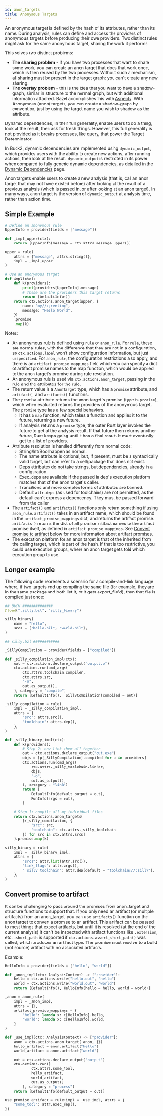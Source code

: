 ```yaml
---
id: anon_targets
title: Anonymous Targets
---
```


An anonymous target is defined by the hash of its attributes, rather than its
name. During analysis, rules can define and access the providers of anonymous
targets before producing their own providers. Two distinct rules might ask for
the same anonymous target, sharing the work it performs.

This solves two distinct problems:

- **The sharing problem** - if you have two processes that want to share some
  work, you can create an anon target that does that work once, which is then
  reused by the two processes. Without such a mechanism, all sharing must be
  present in the target graph: you can't create any new sharing.
- **The overlay problem** - this is the idea that you want to have a
  shadow-graph, similar in structure to the normal graph, but with additional
  information attached. Bazel accomplishes this with
  [Aspects](https://bazel.build/extending/aspects). With Anonymous (anon)
  targets, you can create a shadow-graph by convention, just by using the target
  name you wish to shadow as the attribute.

Dynamic dependencies, in their full generality, enable users to do a thing, look
at the result, then ask for fresh things. However, this full generality is not
provided as it breaks processes, like query, that power the Target Determinator.

In Buck2, dynamic dependencies are implemented using `dynamic_output`, which
provides users with the ability to create new actions, after running actions,
then look at the result. `dynamic_output` is restricted in its power when
compared to fully generic dynamic dependencies, as detailed in the
[Dynamic Dependencies](dynamic_dependencies.md) page.

Anon targets enable users to create a new analysis (that is, call an anon target
that may not have existed before) after looking at the result of a previous
analysis (which is passed in, or after looking at an anon target). In many ways,
anon target is the version of `dynamic_output` at analysis time, rather than
action time.

## Simple Example

```python
# Define an anonymous rule
UpperInfo = provider(fields = ["message"])

def _impl_upper(ctx):
    return [UpperInfo(message = ctx.attrs.message.upper()]

upper = rule(
    attrs = {"message", attrs.string()},
    impl = _impl_upper
)

# Use an anonymous target
def impl(ctx):
    def k(providers):
        print(providers[UpperInfo].message)
        # These are the providers this target returns
        return [DefaultInfo()]
    return ctx.actions.anon_target(upper, {
        name: "my//:greeting",
        message: "Hello World",
    })
    .promise
    .map(k)
```

Notes:

- An anonymous rule is defined using `rule` or `anon_rule`. For `rule`, these
  are normal rules, with the difference that they are not in a configuration, so
  `ctx.actions.label` won't show configuration information, but just
  `unspecified`. For `anon_rule`, the configuration restrictions also apply, and
  there is an `artifact_promise_mappings` field which you can specify a dict of
  artifact promise names to the map function, which would be applied to the anon
  target's promise during rule resolution.
- An anonymous rule is used via `ctx.actions.anon_target`, passing in the rule
  and the attributes for the rule.
- The return value is a `AnonTarget` type, which has a `promise` attribute, and
  `artifact()` and `artifacts()` functions.
- The `promise` attribute returns the anon target's promise (type is `promise`),
  which when evaluated returns the providers of the anonymous target. The
  `promise` type has a few special behaviors.
  - It has a `map` function, which takes a function and applies it to the
    future, returning a new future.
  - If analysis returns a `promise` type, the outer Rust layer invokes the
    future to get at the analysis result. If that future then returns another
    future, Rust keeps going until it has a final result. It must eventually get
    to a list of providers.
- Attribute resolution is handled differently from normal code:
  - String/Int/Bool happen as normal.
  - The name attribute is optional, but, if present, must be a syntactically
    valid target, but can refer to a cell/package that does not exist.
  - Deps attributes do not take strings, but dependencies, already in a
    configuration.
  - Exec_deps are available if the passed in dep's execution platform matches
    that of the anon target's caller.
  - Transitions and more complex forms of attributes are banned.
  - Default `attr.deps` (as used for toolchains) are not permitted, as the
    default can't express a dependency. They must be passed forward from the
    caller.
- The `artifact()` and `artifacts()` functions only return something if using
  `anon_rule`. `artifact()` takes in an artifact name, which should be found in
  the `artifact_promise_mappings` dict, and returns the artifact promise.
  `artifacts()` returns the dict of all promise artifact names to the artifact
  promise itself, as defined in `artifact_promise_mappings`. See
  [Convert promise to artifact](#convert-promise-to-artifact) below for more
  information about artifact promises.
- The execution platform for an anon target is that of the inherited from the
  calling target, which is part of the hash. If that is too restrictive, you
  could use execution groups, where an anon target gets told which execution
  group to use.

## Longer example

The following code represents a scenario for a compile-and-link language where,
if two targets end up compiling the same file (for example, they are in the same
package and both list it, or it gets export_file'd), then that file is compiled
just once:

```python
## BUCK ##############
@load(":silly.bzl", "silly_binary")

silly_binary(
    name = "hello",
    srcs = ["hello.sil", "world.sil"],
)

## silly.bzl ############

_SillyCompilation = provider(fields = ["compiled"])

def _silly_compilation_impl(ctx):
    out = ctx.actions.declare_output("output.o")
    ctx.actions.run(cmd_args(
        ctx.attrs.toolchain.compiler,
        ctx.attrs.src,
        "-o",
        out.as_output(),
    ), category = "compile")
    return [DefaultInfo(), _SillyCompilation(compiled = out)]

_silly_compilation = rule(
    impl = _silly_compilation_impl,
    attrs = {
        "src": attrs.src(),
        "toolchain": attrs.dep(),
    },
)

def _silly_binary_impl(ctx):
    def k(providers):
        # Step 2: now link them all together
        out = ctx.actions.declare_output("out.exe")
        objs = [p[_SillyCompilation].compiled for p in providers]
        ctx.actions.run(cmd_args(
            ctx.attrs._silly_toolchain.linker,
            objs,
            "-o",
            out.as_output(),
        ), category = "link")
        return [
            DefaultInfo(default_output = out),
            RunInfo(args = out),
        ]

    # Step 1: compile all my individual files
    return ctx.actions.anon_targets(
        [(_silly_compilation, {
            "src": src,
            "toolchain": ctx.attrs._silly_toolchain
        }) for src in ctx.attrs.srcs]
    ).promise.map(k)

silly_binary = rule(
    impl = _silly_binary_impl,
    attrs = {
        "srcs": attr.list(attr.src()),
        "link_flags": attr.args(),
        "_silly_toolchain": attr.dep(default = "toolchains//:silly"),
    },
)
```

## Convert promise to artifact

It can be challenging to pass around the promises from anon_target and structure
functions to support that. If you only need an artifact (or multiple artifacts)
from an anon_target, you can use `artifacts()` function on the anon target to
convert a promise to an artifact. This artifact can be passed to most things
that expect artifacts, but until it is resolved (at the end of the current
analysis) it can't be inspected with artifact functions like `.extension`, etc.
`.short_path` is supported if `ctx.actions.assert_short_path()` was called,
which produces an artifact type. The promise must resolve to a build (not
source) artifact with no associated artifacts.

Example:

```python
HelloInfo = provider(fields = ["hello", "world"])

def _anon_impl(ctx: AnalysisContext) -> ["provider"]:
    hello = ctx.actions.write("hello.out", "hello")
    world = ctx.actions.write("world.out", "world")
    return [DefaultInfo(), HelloInfo(hello = hello, world = world)]

_anon = anon_rule(
    impl = _anon_impl,
    attrs = {},
    artifact_promise_mappings = {
        "hello": lambda x: x[HelloInfo].hello,
        "world": lambda x: x[HelloInfo].world,
    }
)

def _use_impl(ctx: AnalysisContext) -> ["provider"]:
    anon = ctx.actions.anon_target(_anon, {})
    hello_artifact = anon.artifact("hello")
    world_artifact = anon.artifact("world")

    out = ctx.actions.declare_output("output")
    ctx.actions.run([
            ctx.attrs.some_tool,
            hello_artifact,
            world_artifact,
            out.as_output()
        ], category = "process")
    return [DefaultInfo(default_output = out)]

use_promise_artifact = rule(impl = _use_impl, attrs = {
    "some_tool": attr.exec_dep(),
})

```
